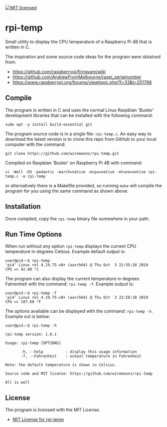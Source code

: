 [![MIT licensed](https://img.shields.io/badge/license-MIT-blue.svg)](https://raw.githubusercontent.com/hyperium/hyper/master/LICENSE)

# rpi-temp
Small utility to display the CPU temperature of a Raspberry Pi 4B that is written in C.

The inspiration and some source code ideas for the program were obtained from:
- https://github.com/raspberrypi/firmware/wiki
- https://github.com/AndrewFromMelbourne/raspi_serialnumber
- https://www.raspberrypi.org/forums/viewtopic.php?f=33&t=251766

## Compile
The program is written in C and uses the normal Linux Raspbian 'Buster' development libraries
that can be installed with the following command:
```
sudo apt -y install build-essential git
``` 

The program source code is in a single file: `rpi-temp.c`. An easy way to download the latest version is to clone this repo from GitHub to your local computer with the command:
```
git clone https://github.com/wiremoons/rpi-temp.git
```

Compiled on Raspbian 'Buster' on Raspberry Pi 4B with command:
```
cc -Wall -O3 -pedantic -march=native -mcpu=native -mtune=native rpi-temp.c -o rpi-temp
```
or alternatively there is a Makefile provided, so running `make` will compile the program for you using the same command as shown above.

## Installation
Once compiled, copy the `rpi-temp` binary file somewhere in your path.

## Run Time Options

When run without any option `rpi-temp` displays the current CPU temperature in degrees Celsius. Example default output is:
```
user@pi4:~$ rpi-temp 
'pi4' Linux rel 4.19.75-v8+ (aarch64) @ Thu Oct  3 22:55:28 2019
CPU => 42.00 °C
```

The program can also display the current temperature in degrees Fahrenheit with the command: `rpi-temp -f`. Example output is:
```
user@pi4:~$ rpi-temp -f
'pi4' Linux rel 4.19.75-v8+ (aarch64) @ Thu Oct  3 22:58:38 2019
CPU => 107.60 °F
```

The options available can be displayed with the command: `rpi-temp -h`. Example out is below:
```
user@pi4:~$ rpi-temp -h

rpi-temp version: 1.0.1

Usage: rpi-temp [OPTIONS]

       -h, --help          : display this usage information
       -f, --Fahrenheit    : output temperature in Fahrenheit

Note: the default temperature is shown in Celsius.

Source code and MIT license: https://github.com/wiremoons/rpi-temp

All is well
```

## License

The program is licensed with the MIT License.

- [MIT License for rpi-temp](https://github.com/wiremoons/rpi-temp/blob/master/LICENSE)

